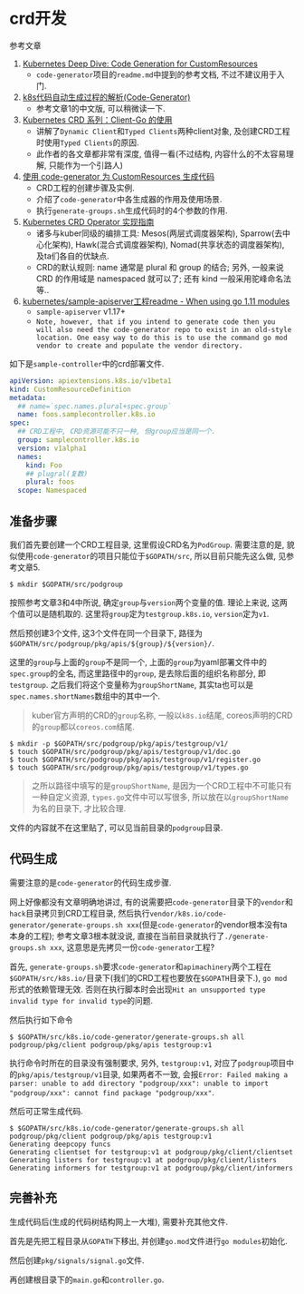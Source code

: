 # crd开发

参考文章

1. [Kubernetes Deep Dive: Code Generation for CustomResources](https://blog.openshift.com/kubernetes-deep-dive-code-generation-customresources/)
    - `code-generator`项目的`readme.md`中提到的参考文档, 不过不建议用于入门.
2. [k8s代码自动生成过程的解析(Code-Generator)](http://blog.xbblfz.site/2018/09/19/k8s%E4%BB%A3%E7%A0%81%E8%87%AA%E5%8A%A8%E7%94%9F%E6%88%90%E8%BF%87%E7%A8%8B%E7%9A%84%E8%A7%A3%E6%9E%90/)
    - 参考文章1的中文版, 可以稍微读一下.
3. [Kubernetes CRD 系列：Client-Go 的使用](https://liqiang.io/post/kubernetes-all-about-crd-part03-usage-for-client-go-d831d52e#CRD%20%E5%A6%82%E4%BD%95%E4%BD%BF%E7%94%A8%20Typed%20Client)
    - 讲解了`Dynamic Client`和`Typed Clients`两种client对象, 及创建CRD工程时使用`Typed Clients`的原因.
    - 此作者的各文章都非常有深度, 值得一看(不过结构, 内容什么的不太容易理解, 只能作为一个引路人)
4. [使用 code-generator 为 CustomResources 生成代码](https://blog.tianfeiyu.com/2019/08/06/code_generator/)
    - CRD工程的创建步骤及实例.
    - 介绍了`code-generator`中各生成器的作用及使用场景.
    - 执行`generate-groups.sh`生成代码时的4个参数的作用.
5. [Kubernetes CRD Operator 实现指南](https://zhuanlan.zhihu.com/p/38372448)
    - 诸多与kuber同级的编排工具: Mesos(两层式调度器架构), Sparrow(去中心化架构), Hawk(混合式调度器架构), Nomad(共享状态的调度器架构), 及ta们各自的优缺点.
    - CRD的默认规则: name 通常是 plural 和 group 的结合; 另外, 一般来说 CRD 的作用域是 namespaced 就可以了; 还有 kind 一般采用驼峰命名法等..
6. [kubernetes/sample-apiserver工程readme - When using go 1.11 modules](https://github.com/kubernetes/sample-apiserver/#when-using-go-111-modules)
    - `sample-apiserver` v1.17+
    - `Note, however, that if you intend to generate code then you will also need the code-generator repo to exist in an old-style location. One easy way to do this is to use the command go mod vendor to create and populate the vendor directory.`

如下是`sample-controller`中的crd部署文件.

```yaml
apiVersion: apiextensions.k8s.io/v1beta1
kind: CustomResourceDefinition
metadata:
  ## name=`spec.names.plural+spec.group`
  name: foos.samplecontroller.k8s.io
spec:
  ## CRD工程中, CRD资源可能不只一种, 但group应当是同一个.
  group: samplecontroller.k8s.io
  version: v1alpha1
  names:
    kind: Foo
    ## plugral(复数)
    plural: foos
  scope: Namespaced
```

## 准备步骤

我们首先要创建一个CRD工程目录, 这里假设CRD名为`PodGroup`. 需要注意的是, 貌似使用`code-generator`的项目只能位于`$GOPATH/src`, 所以目前只能先这么做, 见参考文章5.

```console
$ mkdir $GOPATH/src/podgroup
```

按照参考文章3和4中所说, 确定`group`与`version`两个变量的值. 理论上来说, 这两个值可以是随机取的. 这里将`group`定为`testgroup.k8s.io`, `version`定为`v1`. 

然后预创建3个文件, 这3个文件在同一个目录下, 路径为`$GOPATH/src/podgroup/pkg/apis/${group}/${version}/`. 

这里的`group`与上面的`group`不是同一个, 上面的`group`为yaml部署文件中的`spec.group`的全名, 而这里路径中的`group`, 是去除后面的组织名称部分, 即`testgroup`. 之后我们将这个变量称为`groupShortName`, 其实ta也可以是`spec.names.shortNames`数组中的其中一个.

> kuber官方声明的CRD的`group`名称, 一般以`k8s.io`结尾, coreos声明的CRD的`group`都以`coreos.com`结尾.

```console
$ mkdir -p $GOPATH/src/podgroup/pkg/apis/testgroup/v1/
$ touch $GOPATH/src/podgroup/pkg/apis/testgroup/v1/doc.go
$ touch $GOPATH/src/podgroup/pkg/apis/testgroup/v1/register.go
$ touch $GOPATH/src/podgroup/pkg/apis/testgroup/v1/types.go
```

> 之所以路径中填写的是`groupShortName`, 是因为一个CRD工程中不可能只有一种自定义资源, `types.go`文件中可以写很多, 所以放在以`groupShortName`为名的目录下, 才比较合理.

文件的内容就不在这里贴了, 可以见当前目录的`podgroup`目录.

## 代码生成

需要注意的是`code-generator`的代码生成步骤. 

网上好像都没有文章明确地讲过, 有的说需要把`code-generator`目录下的`vendor`和`hack`目录拷贝到CRD工程目录, 然后执行`vendor/k8s.io/code-generator/generate-groups.sh xxx`(但是`code-generator`的vendor根本没有ta本身的工程); 参考文章3根本就没说, 直接在当前目录就执行了`./generate-groups.sh xxx`, 这意思是先拷贝一份`code-generator`工程?

首先, `generate-groups.sh`要求`code-generator`和`apimachinery`两个工程在`$GOPATH/src/k8s.io/`目录下(我们的CRD工程也要放在`$GOPATH`目录下.), `go mod`形式的依赖管理无效. 否则在执行脚本时会出现`Hit an unsupported type invalid type for invalid type`的问题.

然后执行如下命令

```console
$ $GOPATH/src/k8s.io/code-generator/generate-groups.sh all podgroup/pkg/client podgroup/pkg/apis testgroup:v1
```

执行命令时所在的目录没有强制要求, 另外, `testgroup:v1`, 对应了`podgroup`项目中的`pkg/apis/testgroup/v1`目录, 如果两者不一致, 会报`Error: Failed making a parser: unable to add directory "podgroup/xxx": unable to import "podgroup/xxx": cannot find package "podgroup/xxx"`.

然后可正常生成代码.

```console
$ $GOPATH/src/k8s.io/code-generator/generate-groups.sh all podgroup/pkg/client podgroup/pkg/apis testgroup:v1
Generating deepcopy funcs
Generating clientset for testgroup:v1 at podgroup/pkg/client/clientset
Generating listers for testgroup:v1 at podgroup/pkg/client/listers
Generating informers for testgroup:v1 at podgroup/pkg/client/informers
```

## 完善补充

生成代码后(生成的代码树结构网上一大堆), 需要补充其他文件.

首先是先把工程目录从`GOPATH`下移出, 并创建`go.mod`文件进行`go modules`初始化.

然后创建`pkg/signals/signal.go`文件.

再创建根目录下的`main.go`和`controller.go`.
